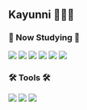## Kayunni 👩🏻‍💻
<!--
**kayunni/kayunni** is a ✨ _special_ ✨ repository because its `README.md` (this file) appears on your GitHub profile.

Here are some ideas to get you started:

- 🔭 I’m currently working on ...
- 🌱 I’m currently learning ...
- 👯 I’m looking to collaborate on ...
- 🤔 I’m looking for help with ...
- 💬 Ask me about ...
- 📫 How to reach me: ...
- 😄 Pronouns: ...
- ⚡ Fun fact: ...
-->

### 📖 Now Studying 💭
<div align="left">
  <img src="https://img.shields.io/badge/HTML5-E34F26?style=flat-square&logo=HTML5&logoColor=white"/>
  <img src="https://img.shields.io/badge/CSS3-1572B6?style=flat-square&logo=CSS3&logoColor=white"/>
  <img src="https://img.shields.io/badge/JavaScript-F7DF1E?style=flat-square&logo=JavaScript&logoColor=black"/>
  <img src="https://img.shields.io/badge/React-61DAFB?style=flat-square&logo=React&logoColor=white"/>
  <img src="https://img.shields.io/badge/Python-3776AB?style=flat-square&logo=Python&logoColor=white">
  <img src="https://img.shields.io/badge/C++-00599C?style=flat-square&logo=C%2B%2B&logoColor=white">
</div>

### 🛠️ Tools 🛠️
<div align="left">
  <img src="https://img.shields.io/badge/Visual%20Studio%20Code-007ACC?style=flat-square&logo=visualstudiocode&logoColor=white"/>
	<img src="https://img.shields.io/badge/Figma-%23F24E1E.svg?&style=flat-square&logo=figma&logoColor=white" />
  <img src="https://img.shields.io/badge/GitHub-%23181717.svg?&style=flat-square&logo=github&logoColor=white" />
</div>
